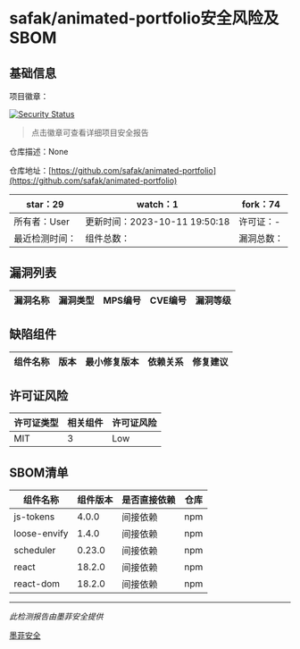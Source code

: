 # safak/animated-portfolio安全风险及SBOM

## 基础信息

项目徽章：

[![Security Status](https://www.murphysec.com/platform3/v31/badge/1713631205349179392.svg)](https://www.murphysec.com/console/report/1713631198357274624/1713631205349179392)

> 点击徽章可查看详细项目安全报告

仓库描述：None

仓库地址：[https://github.com/safak/animated-portfolio](https://github.com/safak/animated-portfolio)

| star：29 | watch：1 | fork：74 |
| ----------- | -------------- | ------------ |
| 所有者：User | 更新时间：2023-10-11 19:50:18 | 许可证：- |
| 最近检测时间： | 组件总数： | 漏洞总数： |




## 漏洞列表

| 漏洞名称 | 漏洞类型 | MPS编号 | CVE编号 | 漏洞等级 |
| ------- | ------ | ------- | ------ | ----- |





## 缺陷组件

| 组件名称 | 版本 | 最小修复版本 | 依赖关系 | 修复建议 |
| -------- | ---- | ------------ | -------- | -------- |





## 许可证风险

| 许可证类型 | 相关组件 | 许可证风险 |
| ---------- | -------- | ---------- |
|MIT|3|Low|




## SBOM清单

| 组件名称 | 组件版本 | 是否直接依赖 | 仓库 |
| -------- | -------- | ------------ | ---- |
|js-tokens|4.0.0|间接依赖|npm|
|loose-envify|1.4.0|间接依赖|npm|
|scheduler|0.23.0|间接依赖|npm|
|react|18.2.0|间接依赖|npm|
|react-dom|18.2.0|间接依赖|npm|


------

*此检测报告由墨菲安全提供*

[墨菲安全](www.murphysec.com)